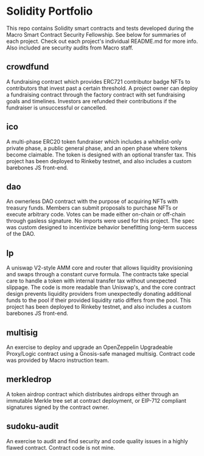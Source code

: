 # Solidity Portfolio 

This repo contains Solidity smart contracts and tests developed during the Macro Smart Contract Security Fellowship. See below for summaries of each project. Check out each project's individual README.md for more info. Also included are security audits from Macro staff. 

## crowdfund

A fundraising contract which provides ERC721 contributor badge NFTs to contributors that invest past a certain threshold. A project owner can deploy a fundraising contract through the factory contract with set fundraising goals and timelines. Investors are refunded their contributions if the fundraiser is unsuccessful or cancelled. 

## ico

A multi-phase ERC20 token fundraiser which includes a whitelist-only private phase, a public general phase, and an open phase where tokens become claimable. The token is designed with an optional transfer tax. This project has been deployed to Rinkeby testnet, and also includes a custom barebones JS front-end.

## dao

An ownerless DAO contract with the purpose of acquiring NFTs with treasury funds. Members can submit proposals to purchase NFTs or execute arbitrary code. Votes can be made either on-chain or off-chain through gasless signature. No imports were used for this project. The spec was custom designed to incentivize behavior benefitting long-term success of the DAO. 

## lp

A uniswap V2-style AMM core and router that allows liquidity provisioning and swaps through a constant curve formula. The contracts take special care to handle a token with internal transfer tax without unexpected slippage. The code is  more readable than Uniswap's, and the core contract design prevents liquidity providers from unexpectedly donating additional funds to the pool if their provided liquidity ratio differs from the pool. This project has been deployed to Rinkeby testnet, and also includes a custom barebones JS front-end.

## multisig

An exercise to deploy and upgrade an OpenZeppelin Upgradeable Proxy/Logic contract using a Gnosis-safe managed multisig. Contract code was provided by Macro instruction team. 

## merkledrop

A token airdrop contract which distributes airdrops either through an immutable Merkle tree set at contract deployment, or EIP-712 compliant signatures signed by the contract owner.  

## sudoku-audit

An exercise to audit and find security and code quality issues in a highly flawed contract. Contract code is not mine. 

